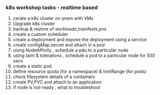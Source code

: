 ### k8s workshop tasks - realtime based
1. cerate a k8s cluster on-prem with VMs 
1. Upgrade k8s cluster
1. backup & restore of workloads,manifests,pvs 
1. create a custom scheduler 
1. create a deployment and expose the deployment using a service 
1. create configMap,secret and attach in a pod 
1. uisng NodeAffinity , schedule a pdo to a particular node 
1. using taint & tolerations , schedule a pod to a particular node for 500 secs
1. create a static pod
1. define resource quota (for a namespace) & limitRange (for pods)
1. check filesystem details of a containers
1. create PV,PVC and attach to an application 
1. If node is not-ready , what to troubleshoot